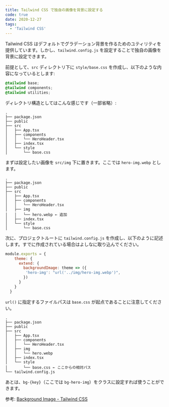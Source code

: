 ```yaml
---
title: Tailwind CSS で独自の画像を背景に設定する
code: true
date: 2020-12-27
tags:
  - 'Tailwind CSS'
---
```


Tailwind CSS はデフォルトでグラデーション背景を作るためのユティリティを提供しています。しかし、`tailwind.config.js` を設定することで独自の画像を背景に設定できます。

前提として、`src` ディレクトリ下に `style/base.css` を作成し、以下のような内容になっているとします:

```css
@tailwind base;
@tailwind components;
@tailwind utilities;
```

ディレクトリ構造としてはこんな感じです（一部省略）:

```text
.
├── package.json
├── public
├── src
│   ├── App.tsx
│   ├── components
│   │   └── HeroHeader.tsx
│   ├── index.tsx
│   └── style
│       └── base.css
```

まずは設定したい画像を `src/img` 下に置きます。ここでは `hero-img.webp` とします。

```text
.
├── package.json
├── public
├── src
│   ├── App.tsx
│   ├── components
│   │   └── HeroHeader.tsx
│   ├── img
│   │   └── hero.webp ← 追加
│   ├── index.tsx
│   └── style
│       └── base.css
```

次に、プロジェクトルートに `tailwind.config.js` を作成し、以下のように記述します。すでに作成されている場合はよしなに取り込んでください。

```js
module.exports = {
    theme: {
      extend: {
        backgroundImage: theme => ({
         'hero-img': "url('../img/hero-img.webp')",
        })
      }
    }
  }
```

`url()` に指定するファイルパスは `base.css` が起点であることに注意してください。

```text
.
├── package.json
├── public
├── src
│   ├── App.tsx
│   ├── components
│   │   └── HeroHeader.tsx
│   ├── img
│   │   └── hero.webp
│   ├── index.tsx
│   └── style
│       └── base.css ← ここからの相対パス
└── tailwind.config.js
```

あとは、`bg-{key}`（ここでは `bg-hero-img`）をクラスに設定すれば使うことができます。

参考: [Background Image - Tailwind CSS](https://tailwindcss.com/docs/background-image#background-images)